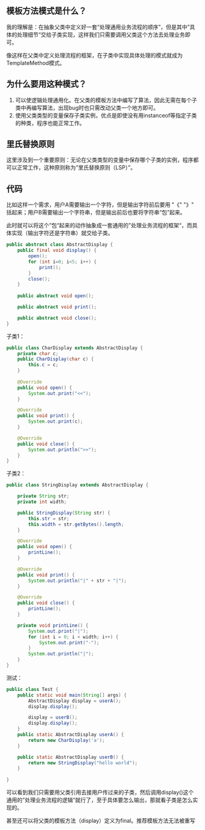 

## 模板方法模式是什么？
我的理解是：在抽象父类中定义好一套“处理通用业务流程的顺序”，但是其中”具体的处理细节“交给子类实现，这样我们只需要调用父类这个方法去处理业务即可。

像这样在父类中定义处理流程的框架，在子类中实现具体处理的模式就成为TemplateMethod模式。

## 为什么要用这种模式？
1. 可以使逻辑处理通用化。在父类的模板方法中编写了算法，因此无需在每个子类中再编写算法，出现bug时也只需改动父类一个地方即可。
2. 使用父类类型的变量保存子类实例，优点是即使没有用instanceof等指定子类的种类，程序也能正常工作。

## 里氏替换原则
这里涉及到一个重要原则：无论在父类类型的变量中保存哪个子类的实例，程序都可以正常工作，这种原则称为”里氏替换原则（LSP）”。


## 代码
比如这样一个需求，用户A需要输出一个字符，但是输出字符前后要用 "《"  "》" 括起来；用户B需要输出一个字符串，但是输出前后也要将字符串“包”起来。

此时就可以将这个”包“起来的动作抽象成一套通用的"处理业务流程的框架“，而具体实现（输出字符还是字符串）就交给子类。
```java
public abstract class AbstractDisplay {
    public final void display() {
        open();
        for (int i=0; i<5; i++) {
            print();
        }
        close();
    }
    
    public abstract void open();

    public abstract void print();

    public abstract void close();
}
```
子类1：
```java
public class CharDisplay extends AbstractDisplay {
    private char c;
    public CharDisplay(char c) {
        this.c = c;
    }
    
    @Override
    public void open() {
        System.out.print("<<");
    }

    @Override
    public void print() {
        System.out.print(c);
    }

    @Override
    public void close() {
        System.out.println(">>");
    }
}
```
子类2：
```java
public class StringDisplay extends AbstractDisplay {

    private String str;
    private int width;

    public StringDisplay(String str) {
        this.str = str;
        this.width = str.getBytes().length;
    }

    @Override
    public void open() {
        printLine();
    }

    @Override
    public void print() {
        System.out.println("|" + str + "|");
    }

    @Override
    public void close() {
        printLine();
    }

    private void printLine() {
        System.out.print("|");
        for (int i = 0; i < width; i++) {
            System.out.print("-");
        }
        System.out.println("|");
    }
}
```

测试：
```java
public class Test {
    public static void main(String[] args) {
        AbstractDisplay display = userA();
        display.display();

        display = userB();
        display.display();
    }
    public static AbstractDisplay userA() {
        return new CharDisplay('a');
    }

    public static AbstractDisplay userB() {
        return new StringDisplay("hello world");
    }
    
}
```

可以看到我们只需要用父类引用去接用户传过来的子类，然后调用display()这个通用的”处理业务流程的逻辑“就行了，至于具体要怎么输出，那就看子类是怎么实现的。

甚至还可以将父类的模板方法（display）定义为final。推荐模板方法无法被重写

